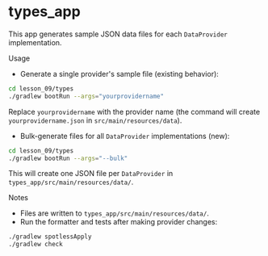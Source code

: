 # types_app

This app generates sample JSON data files for each `DataProvider` implementation.

Usage

- Generate a single provider's sample file (existing behavior):

```bash
cd lesson_09/types
./gradlew bootRun --args="yourprovidername"
```

Replace `yourprovidername` with the provider name (the command will create `yourprovidername.json` in `src/main/resources/data`).

- Bulk-generate files for all `DataProvider` implementations (new):

```bash
cd lesson_09/types
./gradlew bootRun --args="--bulk"
```

This will create one JSON file per `DataProvider` in `types_app/src/main/resources/data/`.

Notes

- Files are written to `types_app/src/main/resources/data/`.
- Run the formatter and tests after making provider changes:

```bash
./gradlew spotlessApply
./gradlew check
```
